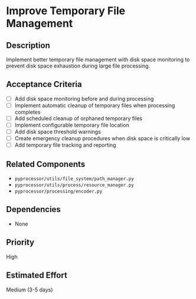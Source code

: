 # Improve Temporary File Management

## Description
Implement better temporary file management with disk space monitoring to prevent disk space exhaustion during large file processing.

## Acceptance Criteria
- [ ] Add disk space monitoring before and during processing
- [ ] Implement automatic cleanup of temporary files when processing completes
- [ ] Add scheduled cleanup of orphaned temporary files
- [ ] Implement configurable temporary file location
- [ ] Add disk space threshold warnings
- [ ] Create emergency cleanup procedures when disk space is critically low
- [ ] Add temporary file tracking and reporting

## Related Components
- `pyprocessor/utils/file_system/path_manager.py`
- `pyprocessor/utils/process/resource_manager.py`
- `pyprocessor/processing/encoder.py`

## Dependencies
- None

## Priority
High

## Estimated Effort
Medium (3-5 days)
